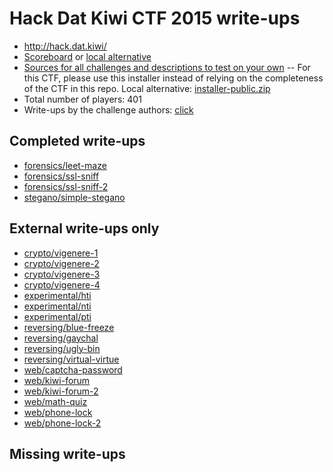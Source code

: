 # Hack Dat Kiwi CTF 2015 write-ups

* <http://hack.dat.kiwi/>
* [Scoreboard](http://hack.dat.kiwi/scoreboard) or [local alternative](./scoreboard)
* [Sources for all challenges and descriptions to test on your own](http://hack.dat.kiwi/static/installer-public.zip) -- For this CTF, please use this installer instead of relying on the completeness of the CTF in this repo. Local alternative: [installer-public.zip](./installer-public.zip)
* Total number of players: 401
* Write-ups by the challenge authors: [click](http://hack.dat.kiwi/writeup)

## Completed write-ups

* [forensics/leet-maze](forensics/leet-maze)
* [forensics/ssl-sniff](forensics/ssl-sniff)
* [forensics/ssl-sniff-2](forensics/ssl-sniff-2)
* [stegano/simple-stegano](stegano/simple-stegano)

## External write-ups only

* [crypto/vigenere-1](crypto/vigenere-1)
* [crypto/vigenere-2](crypto/vigenere-2)
* [crypto/vigenere-3](crypto/vigenere-3)
* [crypto/vigenere-4](crypto/vigenere-4)
* [experimental/hti](experimental/hti)
* [experimental/nti](experimental/nti)
* [experimental/pti](experimental/pti)
* [reversing/blue-freeze](reversing/blue-freeze)
* [reversing/gaychal](reversing/gaychal)
* [reversing/ugly-bin](reversing/ugly-bin)
* [reversing/virtual-virtue](reversing/virtual-virtue)
* [web/captcha-password](web/captcha-password)
* [web/kiwi-forum](web/kiwi-forum)
* [web/kiwi-forum-2](web/kiwi-forum-2)
* [web/math-quiz](web/math-quiz)
* [web/phone-lock](web/phone-lock)
* [web/phone-lock-2](web/phone-lock-2)

## Missing write-ups